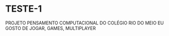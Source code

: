 # TESTE-1
PROJETO PENSAMENTO COMPUTACIONAL DO COLÉGIO RIO DO MEIO
EU GOSTO DE JOGAR, GAMES, MULTIPLAYER
